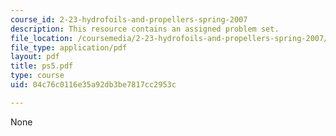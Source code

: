 ```yaml
---
course_id: 2-23-hydrofoils-and-propellers-spring-2007
description: This resource contains an assigned problem set.
file_location: /coursemedia/2-23-hydrofoils-and-propellers-spring-2007/04c76c0116e35a92db3be7817cc2953c_ps5.pdf
file_type: application/pdf
layout: pdf
title: ps5.pdf
type: course
uid: 04c76c0116e35a92db3be7817cc2953c

---
```

None